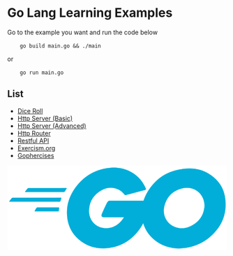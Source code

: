 # Go Lang Learning Examples

Go to the example you want and run the code below
```
    go build main.go && ./main
```
or
```
    go run main.go
```

## List
- [Dice Roll](https://github.com/ozerozdas/golang-learning/tree/main/DiceRoll)
- [Http Server (Basic)](https://github.com/ozerozdas/golang-learning/tree/main/HttpServerBasic)
- [Http Server (Advanced)](https://github.com/ozerozdas/golang-learning/tree/main/HttpServerAdvanced)
- [Http Router](https://github.com/ozerozdas/golang-learning/tree/main/HttpRouter)
- [Restful API](https://github.com/ozerozdas/golang-learning/tree/main/RestfulAPI)
- [Exercism.org](https://github.com/ozerozdas/golang-learning/tree/main/Exercism.org)
- [Gophercises](https://github.com/ozerozdas/golang-learning/tree/main/Gophercises)

<img src="https://github.com/ozerozdas/golang-learning/blob/main/go-lang.png?raw=true">